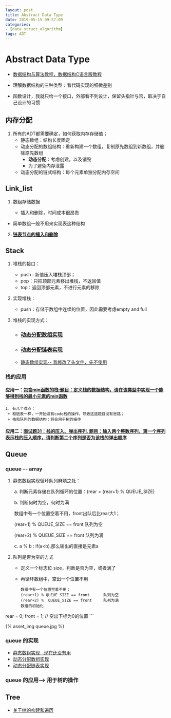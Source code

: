 ```yaml
---
layout: post
title: Abstract Data Type
date: 2019-05-15 09:57:09
categories:
- [data_struct_algorithm]
tags: ADT
---
```


# Abstract Data Type

+ [数据结构与算法教程，数据结构C语言版教程](http://data.biancheng.net/view/174.html)

+ 理解数据结构的三种类型：看代码实现的细微差别
+ 函数设计，我就只给一个接口，外部看不到设计，保留头指针与否，取决于自己设计的习惯

## 内存分配

1. 所有的ADT都需要确定，如何获取内存存储值；
   + 静态数组：结构长度固定
   + 动态分配的数组结构：重新构建一个数组，复制原先数组到新数组，并删除原先数组
     + **动态分配**：考虑创建，以及销毁
     + 为了避免内存泄露
   + 动态分配的链式结构：每个元素单独分配内存空间

## Link_list

1. 数组存储数据

   + 插入和删除，时间成本很昂贵
+ 简单数组一般不用来实现表这种结构
  
2. [**链表节点的插入和删除**](https://luckywater.top/2019/06/15/单链表和双链表插入/)

## Stack

1. 堆栈的接口：
   + push : 新值压入堆栈顶部；
   + pop：只把顶部元素移出堆栈，不返回值
   + top：返回顶部元素，不进行元素的移除
   
2. 实现堆栈：
   
   + push：存储于数组中连续的位置，因此需要考虑empty and full
   
3. 堆栈的实现方式：
   + ### [动态分配数组实现](https://github.com/quronghui/DataStructAndAlogrithmCode/blob/master/SwordOffer/08_stack/array_malloc_stack.c)
   
   + ### [动态分配链表实现](https://github.com/quronghui/DataStructAndAlogrithmCode/blob/master/SwordOffer/08_stack/link_stack.c)
   
   + [静态数组实现-- 我修改了头文件，先不使用](https://github.com/quronghui/DataStructAndAlogrithmCode/blob/master/SwordOffer/08_stack/static_array_stack.c)
   

### 栈的应用

#### 应用一：[包含min函数的栈:题目：定义栈的数据结构，请在该类型中实现一个能够得到栈的最小元素的min函数](https://github.com/quronghui/DataStructAndAlogrithmCode/blob/master/SwordOffer/08_stack/min_inStack.c)

 	1. 有几个难点：
     + 和链表一样，一开始没有code栈的操作，导致这道题目没有思路；
     + 栈和队列的数据结构：将会用于树的操作

#### 应用二：[面试题31：栈的压入、弹出序列. 题目：输入两个整数序列，第一个序列表示栈的压入顺序，请判断第二个序列是否为该栈的弹出顺序](https://github.com/quronghui/DataStructAndAlogrithmCode/blob/master/SwordOffer/08_stack/is_stackPopOrder.c)



## Queue

### queue -- array

1. 静态数组实现循环队列麻烦之处：

   ​        a. 判断元素存储在队列循环的位置：(rear = (rear+1) % QUEUE_SIZE)

   ​        b. 判断何时为空，何时为满

   ​            数组中有一个位置空着不用，front出队后比rear大1；

   ​            (rear+1) % QUEUE_SIZE == front      队列为空

   ​            (rear+2) %  QUEUE_SIZE == front     队列为满

   ​        c. a % b :  if(a<b),那么输出的直接是元素a

2. 队列是否为空的方式

   + 定义一个标志位 size，判断是否为空，或者满了

   + 再循环数组中，空出一个位置不用

     ```
     数组中有一个位置空着不用；
     (rear+1) % QUEUE_SIZE == front      队列为空
     (rear+2) %  QUEUE_SIZE == front     队列为满
     数组的初始化
  rear = 0;
     front = 1;	// 空出下标为0的位置
     ```
   
   {% asset_img queue.jpg %}

### queue 的实现

- [静态数组实现 , 现在还没有用](https://github.com/quronghui/DataStructAndAlogrithmCode/blob/master/SwordOffer/08_queue/static_array_queue.c)
- [动态分配数组实现](https://github.com/quronghui/DataStructAndAlogrithmCode/blob/master/SwordOffer/08_queue/array_malloc_queue.c)
- [动态分配链表实现](https://github.com/quronghui/DataStructAndAlogrithmCode/blob/master/SwordOffer/08_queue/link_queue.c)

### queue 的应用--> 用于树的操作

## Tree 

+ [关于树的构建和遍历](https://luckywater.top/2019/05/17/tree/)

